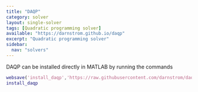 ```yaml
---
title: "DAQP"
category: solver
layout: single-solver
tags: [Quadratic programming solver]
available: "https://darnstrom.github.io/daqp"
excerpt: "Quadratic programming solver"
sidebar:
  nav: "solvers"
---
```


DAQP can be installed directly in MATLAB by running the commands
````matlab
websave('install_daqp','https://raw.githubusercontent.com/darnstrom/daqp/master/interfaces/daqp-matlab/install_daqp.m')
install_daqp
````
